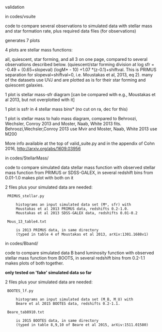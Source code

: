  validation
 
 in codes/vsuite

   code to compare several observations to simulated data with stellar mass and star formation rate, plus required data files (for observations)

   generates 7 plots 

4 plots are stellar mass functions:

all, quiescent, star forming, and all 3 on one page, compared to several observations described below.
(quiescent/star forming division at log sfr = -0.49 + (0.65+slopeval) (logM* - 10) +1.07 *(z-0.1)+shiftval.  This is PRIMUS separation for slopeval=shiftval=0, i.e. Moustakas et al, 2013,  eq 2). many of the datasets use UVJ and are plotted as is for their star forming and quiescent galaxies.

1 plot is stellar mass-sfr diagram [can be compared with e.g., Moustakas et al 2013, but not overplotted with it]

1 plot is ssfr in 4 stellar mass bins* (no cut on ra, dec for this)

1 plot is stellar mass to halo mass diagram, compared to Behroozi, Wechsler, Conroy 2013 and Moster, Naab, White 2013 fits.
Behroozi,Wechsler,Conroy 2013 use Mvir and
Moster, Naab, White 2013 use M200

More info available at the top of valid_suite.py and in the appendix of Cohn 2016, http://arxiv.org/abs/1609.03956

 
 in codes/StellarMass/
 
   code to compare simulated data stellar mass function with observed
   stellar mass function from PRIMUS or SDSS-GALEX, in several redshift bins from 0.01-1.0
   makes plot with both on it
  
   2 files plus your simulated data are needed:
   
     PRIMUS_stellar.py 
     
         histograms an input simulated data set (M*, sfr) with
         Moustakas et al 2013 PRIMUS data, redshifts 0.2-1.0.
         Moustakas et al 2013 SDSS-GALEX data, redshifts 0.01-0.2
         
     Mous_13_table4.txt 
     
         is 2013 PRIMUS data, in same directory 
         (typed in table 4 of Moustakas et al 2013, arXiv:1301.1688v1)

 in codes/Bband/
 
   code to compare simulated data B band luminosity function with observed
   stellar mass function from BOOTS, in several redshift bins from 0.2-1.1
   makes plots of both together.
   
   **only tested on 'fake' simulated data so far**
   
   2 files plus your simulated data are needed:
   
     BOOTES_lf.py 
     
         histograms an input simulated data set (M_B, M_U) with
         Beare et al 2015 BOOTES data, redshifts 0.2-1.1.
         
     Beare_tab8910.txt
     
         is 2015 BOOTES data, in same directory 
         (typed in table 8,9,10 of Beare et al 2015, arXiv:1511.01580)


